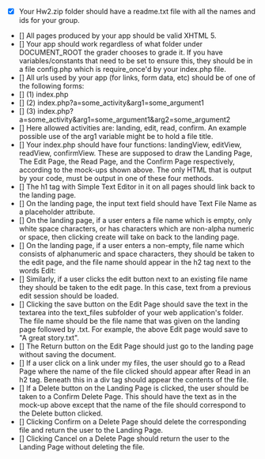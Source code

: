- [x] Your Hw2.zip folder should have a readme.txt file with all the names and ids for your group.
- [] All pages produced by your app should be valid XHTML 5.
- [] Your app should work regardless of what folder under DOCUMENT_ROOT the grader chooses to grade it. If you have variables/constants that need to be set to ensure this, they should be in a file config.php which is require_once'd by your index.php file.
- [] All urls used by your app (for links, form data, etc) should be of one of the following forms:
- [] (1) index.php
- [] (2) index.php?a=some_activity&arg1=some_argument1
- [] (3) index.php?a=some_activity&arg1=some_argument1&arg2=some_argument2
- [] Here allowed activities are: landing, edit, read, confirm. An example possible use of the arg1 variable might be to hold a file title.
- [] Your index.php should have four functions: landingView, editView, readView, confirmView. These are supposed to draw the Landing Page, The Edit Page, the Read Page, and the Confirm Page respectively, according to the mock-ups shown above. The only HTML that is output by your code, must be output in one of these four methods.
- [] The h1 tag with Simple Text Editor in it on all pages should link back to the landing page.
- [] On the landing page, the input text field should have Text File Name as a placeholder attribute.
- [] On the landing page, if a user enters a file name which is empty, only white space characters, or has characters which are non-alpha numeric or space, then clicking create will take on back to the landing page.
- [] On the landing page, if a user enters a non-empty, file name which consists of alphanumeric and space characters, they should be taken to the edit page, and the file name should appear in the h2 tag next to the words Edit:
- [] Similarly, if a user clicks the edit button next to an existing file name they should be taken to the edit page. In this case, text from a previous edit session should be loaded.
- [] Clicking the save button on the Edit Page should save the text in the textarea into the text_files subfolder of your web application's folder. The file name should be the file name that was given on the landing page followed by .txt. For example, the above Edit page would save to "A great story.txt".
- [] The Return button on the Edit Page should just go to the landing page without saving the document.
- [] If a user click on a link under my files, the user should go to a Read Page where the name of the file clicked should appear after Read in an h2 tag. Beneath this in a div tag should appear the contents of the file.
- [] If a Delete button on the Landing Page is clicked, the user should be taken to a Confirm Delete Page. This should have the text as in the mock-up above except that the name of the file should correspond to the Delete button clicked.
- [] Clicking Confirm on a Delete Page should delete the corresponding file and return the user to the Landing Page.
- [] Clicking Cancel on a Delete Page should return the user to the Landing Page without deleting the file.

